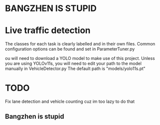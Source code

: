 # BANGZHEN IS STUPID
# Live traffic detection

The classes for each task is clearly labelled and in their own files. Common configuration options can be found and set in ParameterTuner.py

ou will need to download a YOLO model to make use of this project. Unless you are using YOLOv11s, you will need to edit your path to the model manually in VehicleDetector.py
The default path is "models/yolo11s.pt"

# TODO
Fix lane detection and vehicle counting cuz im too lazy to do that

## Bangzhen is stupid